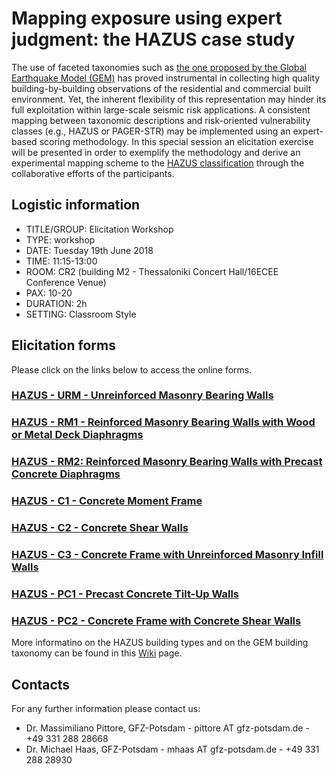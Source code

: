 # Mapping exposure using expert judgment: the HAZUS case study

The use of faceted taxonomies such as [the one proposed by the Global Earthquake Model (GEM)](https://github.com/GFZ-Centre-for-Early-Warning/ECEE2018_Workshop/wiki) has proved instrumental in collecting high quality building-by-building observations of the residential and commercial built environment. Yet, the inherent flexibility of this representation may hinder its full exploitation within large-scale seismic risk applications. A consistent mapping between taxonomic descriptions and risk-oriented vulnerability classes (e.g., HAZUS or PAGER-STR) may be implemented using an expert-based scoring methodology. In this special session an elicitation exercise will be presented in order to exemplify the methodology and derive an experimental mapping scheme to the [HAZUS classification](https://github.com/GFZ-Centre-for-Early-Warning/ECEE2018_Workshop/wiki) through the collaborative efforts of the participants.

## Logistic information

* TITLE/GROUP: Elicitation Workshop 
* TYPE: workshop  
* DATE: Tuesday 19th June 2018 
* TIME: 11:15-13:00
* ROOM: CR2 (building M2 - Thessaloniki Concert Hall/16ECEE Conference Venue)
* PAX: 10-20
* DURATION: 2h  
* SETTING: Classroom Style 

## Elicitation forms
Please click on the links below to access the online forms.

### [HAZUS - URM - Unreinforced Masonry Bearing Walls](https://goo.gl/forms/fMIXGDq27BZqXi1r1)
### [HAZUS - RM1 - Reinforced Masonry Bearing Walls with Wood or Metal Deck Diaphragms](https://goo.gl/forms/uuVS0vQLsSsiBlez2)
### [HAZUS - RM2: Reinforced Masonry Bearing Walls with Precast Concrete Diaphragms](https://goo.gl/forms/fKo9hVViOTN8CQsx1)
### [HAZUS - C1 - Concrete Moment Frame](https://goo.gl/forms/SI5qyqDekP5IcLBo2)
### [HAZUS - C2 - Concrete Shear Walls](https://goo.gl/forms/ScfQo7u81AABZSyH2)
### [HAZUS - C3 - Concrete Frame with Unreinforced Masonry Infill Walls](https://goo.gl/forms/GNujl46TlLPu6tXG2)
### [HAZUS - PC1 - Precast Concrete Tilt-Up Walls](https://goo.gl/forms/4tRr9jTnmlB7kR7y1)
### [HAZUS - PC2 - Concrete Frame with Concrete Shear Walls](https://goo.gl/forms/iaoJbigoxL2tNGVH2)

More informatino on the HAZUS building types and on the GEM building taxonomy can be found in this [Wiki](https://github.com/GFZ-Centre-for-Early-Warning/ECEE2018_Workshop/wiki) page.


## Contacts
For any further information please contact us:
* Dr. Massimiliano Pittore, GFZ-Potsdam - pittore AT gfz-potsdam.de - +49 331 288 28668
* Dr. Michael Haas, GFZ-Potsdam - mhaas AT gfz-potsdam.de - +49 331 288 28930

